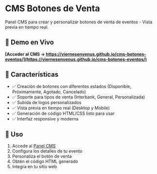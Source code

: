 # CMS Botones de Venta

Panel CMS para crear y personalizar botones de venta de eventos - Vista previa en tiempo real.

## 🚀 Demo en Vivo

**[Acceder al CMS → https://viernesenvenus.github.io/cms-botones-eventos/](https://viernesenvenus.github.io/cms-botones-eventos/)**

## 📱 Características

- ✅ Creación de botones con diferentes estados (Disponible, Próximamente, Agotado, Cancelado)
- ✅ Soporte para tipos de venta (Interbank, General, Personalizada)
- ✅ Subida de logos personalizados
- ✅ Vista previa en tiempo real (Desktop y Mobile)
- ✅ Generación de código HTML/CSS listo para usar
- ✅ Interfaz responsive y moderna

## 🎯 Uso

1. Accede al [Panel CMS](https://viernesenvenus.github.io/cms-botones-eventos/)
2. Configura los detalles de tu evento
3. Personaliza el botón de venta
4. Obtén el código HTML generado
5. Integra en tu sitio web 